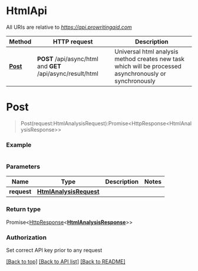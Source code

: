 # HtmlApi

All URIs are relative to *https://api.prowritingaid.com*

Method | HTTP request | Description
------------- | ------------- | -------------
[**Post**](HtmlApi.md#Post) | **POST** /api/async/html and **GET** /api/async/result/html | Universal html analysis method creates new task which will be processed asynchronously or synchronously  


<a name="Post"></a>
# **Post**
>  Post(request:HtmlAnalysisRequest):Promise\<HttpResponse\<HtmlAnalysisResponse\>\>



### Example
```typescript

```

### Parameters

Name | Type | Description  | Notes
------------- | ------------- | ------------- | -------------
 **request** | [**HtmlAnalysisRequest**](HtmlAnalysisRequest.md)|  | 

### Return type

Promise<[HttpResponse](HttpResponse.md)<[**HtmlAnalysisResponse**](HtmlAnalysisResponse.md)>>

### Authorization

Set correct API key prior to any request

[[Back to top]](#) [[Back to API list]](../README.md#documentation-for-api-endpoints) [[Back to README]](../README.md)

